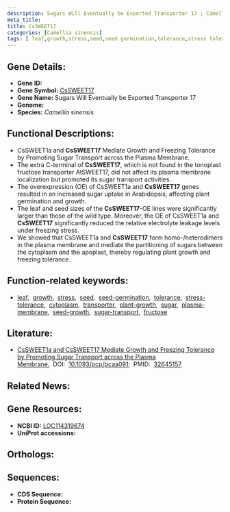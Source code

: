 ```yaml
---
description: Sugars Will Eventually be Exported Transporter 17 ; Camellia sinensis
meta_title:
title: CsSWEET17
categories: [Camellia sinensis]
tags: [ leaf,growth,stress,seed,seed germination,tolerance,stress tolerance,cytoplasm,transporter,plant growth,sugar,plasma membrane,seed growth,sugar transport,fructose ]
---
```


## Gene Details:
- **Gene ID:** []()
- **Gene Symbol:** <u>CsSWEET17</u>
- **Gene Name:** Sugars Will Eventually be Exported Transporter 17
- **Genome:** []()
- **Species:** *Camellia sinensis*

## Functional Descriptions:
   - CsSWEET1a and **CsSWEET17** Mediate Growth and Freezing Tolerance by Promoting Sugar Transport across the Plasma Membrane.
   - The extra C-terminal of **CsSWEET17**, which is not found in the tonoplast fructose transporter AtSWEET17, did not affect its plasma membrane localization but promoted its sugar transport activities.
   - The overexpression (OE) of CsSWEET1a and **CsSWEET17** genes resulted in an increased sugar uptake in Arabidopsis, affecting plant germination and growth.
   - The leaf and seed sizes of the **CsSWEET17**-OE lines were significantly larger than those of the wild type. Moreover, the OE of CsSWEET1a and **CsSWEET17** significantly reduced the relative electrolyte leakage levels under freezing stress.
   - We showed that CsSWEET1a and **CsSWEET17** form homo-/heterodimers in the plasma membrane and mediate the partitioning of sugars between the cytoplasm and the apoplast, thereby regulating plant growth and freezing tolerance.

## Function-related keywords:
   - [leaf](/tags/leaf/),&nbsp;&nbsp;[growth](/tags/growth/),&nbsp;&nbsp;[stress](/tags/stress/),&nbsp;&nbsp;[seed](/tags/seed/),&nbsp;&nbsp;[seed-germination](/tags/seed-germination/),&nbsp;&nbsp;[tolerance](/tags/tolerance/),&nbsp;&nbsp;[stress-tolerance](/tags/stress-tolerance/),&nbsp;&nbsp;[cytoplasm](/tags/cytoplasm/),&nbsp;&nbsp;[transporter](/tags/transporter/),&nbsp;&nbsp;[plant-growth](/tags/plant-growth/),&nbsp;&nbsp;[sugar](/tags/sugar/),&nbsp;&nbsp;[plasma-membrane](/tags/plasma-membrane/),&nbsp;&nbsp;[seed-growth](/tags/seed-growth/),&nbsp;&nbsp;[sugar-transport](/tags/sugar-transport/),&nbsp;&nbsp;[fructose](/tags/fructose/)

## Literature:
   - [CsSWEET1a and CsSWEET17 Mediate Growth and Freezing Tolerance by Promoting Sugar Transport across the Plasma Membrane.](https://doi.org/10.1093/pcp/pcaa091)&nbsp;&nbsp;DOI:&nbsp;&nbsp;[10.1093/pcp/pcaa091](https://doi.org/10.1093/pcp/pcaa091);&nbsp;&nbsp;PMID:&nbsp;&nbsp;[32645157](https://pubmed.ncbi.nlm.nih.gov/32645157/)

## Related News:

## Gene Resources:
- **NCBI ID:**  [LOC114319674](https://www.ncbi.nlm.nih.gov/gene/?term=LOC114319674)
- **UniProt accessions:**  [](https://www.uniprot.org/uniprotkb//entry)

## Orthologs:

## Sequences:
- **CDS Sequence:**
- **Protein Sequence:**
